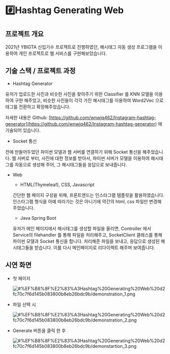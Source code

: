 # #️⃣Hashtag Generating Web

## 프로젝트 개요

2021년 YBIGTA 신입기수 프로젝트로 진행하였던, 해시태그 자동 생성 프로그램을 이용하여 개인 프로젝트로 웹 서비스를 구현해보았습니다. 

## 기술 스택 / 프로젝트 과정

- Hashtag Generator

유저가 업로드한 사진과 비슷한 사진을 찾아주기 위한 Classifier 를 KNN 모델을 이용하여 구현 해주었고, 비슷한 사진들이 각각 가진 해시태그를 이용하여 Word2Vec 으로 태그를 전환하고 확장해주었습니다.

자세한 내용은 Github: [https://github.com/wnwjq462/Instagram-hashtag-generator](https://github.com/wnwjq462/Instagram-hashtag-generator) 에 기술되어 있습니다.

- Socket 통신

전에 만들어두었던 파이썬 모델과 웹 서버를 연결하기 위해 Socket 통신을 해주었습니다. 웹 서버로 부터, 사진에 대한 정보를 받아서, 파이썬 서버가 모델을 이용하여 해시태그를 자동으로 생성해 주어, 그 해시태그들을 응답으로 보내줍니다.

- Web
    - HTML(Thymeleaf), CSS, Javascript

    간단한 웹 페이지 구성을 위해, 프론트엔드는 인스타그램 템플릿을 활용하였습니다. 인스타그램 형식을 아예 따라가는 것은 아니기에 약간의 html, css 파일만 변경해주었습니다.

    - Java Spring Boot

    유저가 메인 페이지에서 해시태그를 생성할 파일을 올리면, Controller 에서 Service의 filehandler 를 통해 파일을 처리해주고, SocketClient 클래스를 통해 파이썬 모델과 Socket 통신을 합니다. 처리해준 파일을 보내고, 응답으로 생성된 해시태그들을 받습니다. 이를 다시 메인페이지로 리다이렉트 해주며 보여줍니다.

## 시연 화면

- 첫 페이지

    ![#%EF%B8%8F%E2%83%A3Hashtag%20Generating%20Web%20d2fc70c7f6d145b083800b8eb26bdc9b/demonstration_1.png](#%EF%B8%8F%E2%83%A3Hashtag%20Generating%20Web%20d2fc70c7f6d145b083800b8eb26bdc9b/demonstration_1.png)

- 파일 선택 시

    ![#%EF%B8%8F%E2%83%A3Hashtag%20Generating%20Web%20d2fc70c7f6d145b083800b8eb26bdc9b/demonstration_2.png](#%EF%B8%8F%E2%83%A3Hashtag%20Generating%20Web%20d2fc70c7f6d145b083800b8eb26bdc9b/demonstration_2.png)

- Generate 버튼을 클릭 한 후

    ![#%EF%B8%8F%E2%83%A3Hashtag%20Generating%20Web%20d2fc70c7f6d145b083800b8eb26bdc9b/demonstartion_3.png](#%EF%B8%8F%E2%83%A3Hashtag%20Generating%20Web%20d2fc70c7f6d145b083800b8eb26bdc9b/demonstartion_3.png)